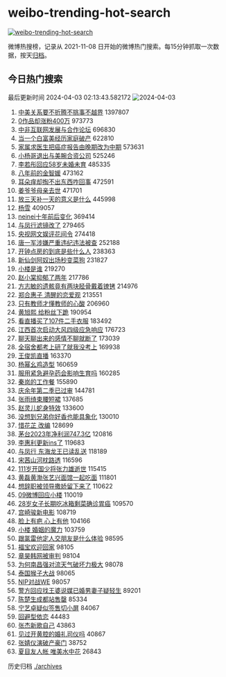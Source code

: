 # weibo-trending-hot-search

[![weibo-trending-hot-search](https://github.com/ameizi/weibo-trending-hot-search/actions/workflows/ci.yml/badge.svg)](https://github.com/ameizi/weibo-trending-hot-search/actions/workflows/ci.yml)

微博热搜榜，记录从 2021-11-08 日开始的微博热门搜索。每15分钟抓取一次数据，按天[归档](./archives)。

## 今日热门搜索

<!-- BEGIN --> 
最后更新时间 2024-04-03 02:13:43.582172 
![2024-04-03](https://imgs-storage.s3.us-east-005.backblazeb2.com/20240403/2024-04-03.png?versionId=4_z8fbbed132d73df8689c40f13_f112f3f19a90c2dbd_d20240402_m181343_c005_v0501014_t0048_u01712081623065) 
1. [中美关系要不折腾不挑事不越界](https://s.weibo.com/weibo?q=%23%E4%B8%AD%E7%BE%8E%E5%85%B3%E7%B3%BB%E8%A6%81%E4%B8%8D%E6%8A%98%E8%85%BE%E4%B8%8D%E6%8C%91%E4%BA%8B%E4%B8%8D%E8%B6%8A%E7%95%8C%23&t=31&band_rank=1&Refer=top) 1397807
1. [0作品却涨粉400万](https://s.weibo.com/weibo?q=%230%E4%BD%9C%E5%93%81%E5%8D%B4%E6%B6%A8%E7%B2%89400%E4%B8%87%23&t=31&band_rank=2&Refer=top) 973773
1. [中非互联网发展与合作论坛](https://s.weibo.com/weibo?q=%23%E4%B8%AD%E9%9D%9E%E4%BA%92%E8%81%94%E7%BD%91%E5%8F%91%E5%B1%95%E4%B8%8E%E5%90%88%E4%BD%9C%E8%AE%BA%E5%9D%9B%23&t=31&band_rank=3&Refer=top) 696830
1. [当一个白富美经历家庭破产](https://s.weibo.com/weibo?q=%23%E5%BD%93%E4%B8%80%E4%B8%AA%E7%99%BD%E5%AF%8C%E7%BE%8E%E7%BB%8F%E5%8E%86%E5%AE%B6%E5%BA%AD%E7%A0%B4%E4%BA%A7%23&t=31&band_rank=4&Refer=top) 622810
1. [家属求医生把癌症报告由晚期改为中期](https://s.weibo.com/weibo?q=%23%E5%AE%B6%E5%B1%9E%E6%B1%82%E5%8C%BB%E7%94%9F%E6%8A%8A%E7%99%8C%E7%97%87%E6%8A%A5%E5%91%8A%E7%94%B1%E6%99%9A%E6%9C%9F%E6%94%B9%E4%B8%BA%E4%B8%AD%E6%9C%9F%23&t=31&band_rank=5&Refer=top) 573631
1. [小杨哥退出与美腕合资公司](https://s.weibo.com/weibo?q=%23%E5%B0%8F%E6%9D%A8%E5%93%A5%E9%80%80%E5%87%BA%E4%B8%8E%E7%BE%8E%E8%85%95%E5%90%88%E8%B5%84%E5%85%AC%E5%8F%B8%23&t=31&band_rank=7&Refer=top) 525246
1. [李若彤回应58岁未婚未育](https://s.weibo.com/weibo?q=%23%E6%9D%8E%E8%8B%A5%E5%BD%A4%E5%9B%9E%E5%BA%9458%E5%B2%81%E6%9C%AA%E5%A9%9A%E6%9C%AA%E8%82%B2%23&t=31&band_rank=6&Refer=top) 485335
1. [八年前的金智媛](https://s.weibo.com/weibo?q=%23%E5%85%AB%E5%B9%B4%E5%89%8D%E7%9A%84%E9%87%91%E6%99%BA%E5%AA%9B%23&t=31&band_rank=8&Refer=top) 473162
1. [耳朵痒却掏不出东西咋回事](https://s.weibo.com/weibo?q=%23%E8%80%B3%E6%9C%B5%E7%97%92%E5%8D%B4%E6%8E%8F%E4%B8%8D%E5%87%BA%E4%B8%9C%E8%A5%BF%E5%92%8B%E5%9B%9E%E4%BA%8B%23&t=31&band_rank=9&Refer=top) 472591
1. [姜爷爷母亲去世](https://s.weibo.com/weibo?q=%E5%A7%9C%E7%88%B7%E7%88%B7%E6%AF%8D%E4%BA%B2%E5%8E%BB%E4%B8%96&t=31&band_rank=10&Refer=top) 471701
1. [放三天补一天的意义是什么](https://s.weibo.com/weibo?q=%23%E6%94%BE%E4%B8%89%E5%A4%A9%E8%A1%A5%E4%B8%80%E5%A4%A9%E7%9A%84%E6%84%8F%E4%B9%89%E6%98%AF%E4%BB%80%E4%B9%88%23&t=31&band_rank=11&Refer=top) 445998
1. [杨雪](https://s.weibo.com/weibo?q=%E6%9D%A8%E9%9B%AA&t=31&band_rank=12&Refer=top) 409057
1. [neinei十年前后变化](https://s.weibo.com/weibo?q=%23neinei%E5%8D%81%E5%B9%B4%E5%89%8D%E5%90%8E%E5%8F%98%E5%8C%96%23&t=31&band_rank=13&Refer=top) 369414
1. [与凤行滤镜改了](https://s.weibo.com/weibo?q=%E4%B8%8E%E5%87%A4%E8%A1%8C%E6%BB%A4%E9%95%9C%E6%94%B9%E4%BA%86&t=31&band_rank=14&Refer=top) 279465
1. [央视网文娱评花间令](https://s.weibo.com/weibo?q=%23%E5%A4%AE%E8%A7%86%E7%BD%91%E6%96%87%E5%A8%B1%E8%AF%84%E8%8A%B1%E9%97%B4%E4%BB%A4%23&t=31&band_rank=15&Refer=top) 274418
1. [唐一军涉嫌严重违纪违法被查](https://s.weibo.com/weibo?q=%23%E5%94%90%E4%B8%80%E5%86%9B%E6%B6%89%E5%AB%8C%E4%B8%A5%E9%87%8D%E8%BF%9D%E7%BA%AA%E8%BF%9D%E6%B3%95%E8%A2%AB%E6%9F%A5%23&t=31&band_rank=16&Refer=top) 252188
1. [开钟点房的到底是些什么人](https://s.weibo.com/weibo?q=%23%E5%BC%80%E9%92%9F%E7%82%B9%E6%88%BF%E7%9A%84%E5%88%B0%E5%BA%95%E6%98%AF%E4%BA%9B%E4%BB%80%E4%B9%88%E4%BA%BA%23&t=31&band_rank=44&Refer=top) 238363
1. [新仙剑阿奴出场秒变菜狗](https://s.weibo.com/weibo?q=%E6%96%B0%E4%BB%99%E5%89%91%E9%98%BF%E5%A5%B4%E5%87%BA%E5%9C%BA%E7%A7%92%E5%8F%98%E8%8F%9C%E7%8B%97&t=31&band_rank=19&Refer=top) 231827
1. [小楼是谁](https://s.weibo.com/weibo?q=%23%E5%B0%8F%E6%A5%BC%E6%98%AF%E8%B0%81%23&t=31&band_rank=17&Refer=top) 219270
1. [赵小棠抑郁了两年](https://s.weibo.com/weibo?q=%23%E8%B5%B5%E5%B0%8F%E6%A3%A0%E6%8A%91%E9%83%81%E4%BA%86%E4%B8%A4%E5%B9%B4%23&t=31&band_rank=18&Refer=top) 217786
1. [方志敏的遗骸竟有两块胫骨戴着镣铐](https://s.weibo.com/weibo?q=%23%E6%96%B9%E5%BF%97%E6%95%8F%E7%9A%84%E9%81%97%E9%AA%B8%E7%AB%9F%E6%9C%89%E4%B8%A4%E5%9D%97%E8%83%AB%E9%AA%A8%E6%88%B4%E7%9D%80%E9%95%A3%E9%93%90%23&t=31&band_rank=20&Refer=top) 214976
1. [郑合惠子 清醒的恋爱观](https://s.weibo.com/weibo?q=%E9%83%91%E5%90%88%E6%83%A0%E5%AD%90%20%E6%B8%85%E9%86%92%E7%9A%84%E6%81%8B%E7%88%B1%E8%A7%82&t=31&band_rank=21&Refer=top) 213551
1. [只有教师才懂教师的心酸](https://s.weibo.com/weibo?q=%23%E5%8F%AA%E6%9C%89%E6%95%99%E5%B8%88%E6%89%8D%E6%87%82%E6%95%99%E5%B8%88%E7%9A%84%E5%BF%83%E9%85%B8%23&t=31&band_rank=22&Refer=top) 206960
1. [黄旭熙 给粉丝下跪](https://s.weibo.com/weibo?q=%E9%BB%84%E6%97%AD%E7%86%99%20%E7%BB%99%E7%B2%89%E4%B8%9D%E4%B8%8B%E8%B7%AA&t=31&band_rank=23&Refer=top) 190954
1. [看直播买了107件二手衣服](https://s.weibo.com/weibo?q=%23%E7%9C%8B%E7%9B%B4%E6%92%AD%E4%B9%B0%E4%BA%86107%E4%BB%B6%E4%BA%8C%E6%89%8B%E8%A1%A3%E6%9C%8D%23&t=31&band_rank=24&Refer=top) 183492
1. [江西首次启动大风四级应急响应](https://s.weibo.com/weibo?q=%23%E6%B1%9F%E8%A5%BF%E9%A6%96%E6%AC%A1%E5%90%AF%E5%8A%A8%E5%A4%A7%E9%A3%8E%E5%9B%9B%E7%BA%A7%E5%BA%94%E6%80%A5%E5%93%8D%E5%BA%94%23&t=31&band_rank=25&Refer=top) 176723
1. [聊天聊出来的感情不聊就断了](https://s.weibo.com/weibo?q=%E8%81%8A%E5%A4%A9%E8%81%8A%E5%87%BA%E6%9D%A5%E7%9A%84%E6%84%9F%E6%83%85%E4%B8%8D%E8%81%8A%E5%B0%B1%E6%96%AD%E4%BA%86&t=31&band_rank=45&Refer=top) 173039
1. [全宿舍都考上研了就我没考上](https://s.weibo.com/weibo?q=%23%E5%85%A8%E5%AE%BF%E8%88%8D%E9%83%BD%E8%80%83%E4%B8%8A%E7%A0%94%E4%BA%86%E5%B0%B1%E6%88%91%E6%B2%A1%E8%80%83%E4%B8%8A%23&t=31&band_rank=26&Refer=top) 169938
1. [王俊凯直播](https://s.weibo.com/weibo?q=%E7%8E%8B%E4%BF%8A%E5%87%AF%E7%9B%B4%E6%92%AD&t=31&band_rank=27&Refer=top) 163370
1. [杨幂幺鸡造型](https://s.weibo.com/weibo?q=%23%E6%9D%A8%E5%B9%82%E5%B9%BA%E9%B8%A1%E9%80%A0%E5%9E%8B%23&t=31&band_rank=31&Refer=top) 160659
1. [服用紧急避孕药会影响生育吗](https://s.weibo.com/weibo?q=%23%E6%9C%8D%E7%94%A8%E7%B4%A7%E6%80%A5%E9%81%BF%E5%AD%95%E8%8D%AF%E4%BC%9A%E5%BD%B1%E5%93%8D%E7%94%9F%E8%82%B2%E5%90%97%23&t=31&band_rank=28&Refer=top) 160285
1. [秦岚的工作餐](https://s.weibo.com/weibo?q=%23%E7%A7%A6%E5%B2%9A%E7%9A%84%E5%B7%A5%E4%BD%9C%E9%A4%90%23&t=31&band_rank=29&Refer=top) 155890
1. [庆余年第二季已过审](https://s.weibo.com/weibo?q=%23%E5%BA%86%E4%BD%99%E5%B9%B4%E7%AC%AC%E4%BA%8C%E5%AD%A3%E5%B7%B2%E8%BF%87%E5%AE%A1%23&t=31&band_rank=30&Refer=top) 144781
1. [张雨绮束腰短裙](https://s.weibo.com/weibo?q=%23%E5%BC%A0%E9%9B%A8%E7%BB%AE%E6%9D%9F%E8%85%B0%E7%9F%AD%E8%A3%99%23&t=31&band_rank=31&Refer=top) 137685
1. [赵灵儿蛇身特效](https://s.weibo.com/weibo?q=%E8%B5%B5%E7%81%B5%E5%84%BF%E8%9B%87%E8%BA%AB%E7%89%B9%E6%95%88&t=31&band_rank=32&Refer=top) 133600
1. [没想到兄弟你好香也能具象化](https://s.weibo.com/weibo?q=%23%E6%B2%A1%E6%83%B3%E5%88%B0%E5%85%84%E5%BC%9F%E4%BD%A0%E5%A5%BD%E9%A6%99%E4%B9%9F%E8%83%BD%E5%85%B7%E8%B1%A1%E5%8C%96%23&t=31&band_rank=33&Refer=top) 130010
1. [惜花芷 改编](https://s.weibo.com/weibo?q=%E6%83%9C%E8%8A%B1%E8%8A%B7%20%E6%94%B9%E7%BC%96&t=31&band_rank=36&Refer=top) 128699
1. [茅台2023年净利润747.3亿](https://s.weibo.com/weibo?q=%23%E8%8C%85%E5%8F%B02023%E5%B9%B4%E5%87%80%E5%88%A9%E6%B6%A6747.3%E4%BA%BF%23&t=31&band_rank=34&Refer=top) 120816
1. [李惠利更新ins了](https://s.weibo.com/weibo?q=%23%E6%9D%8E%E6%83%A0%E5%88%A9%E6%9B%B4%E6%96%B0ins%E4%BA%86%23&t=31&band_rank=35&Refer=top) 119683
1. [与凤行 东海龙王已读乱送](https://s.weibo.com/weibo?q=%E4%B8%8E%E5%87%A4%E8%A1%8C%20%E4%B8%9C%E6%B5%B7%E9%BE%99%E7%8E%8B%E5%B7%B2%E8%AF%BB%E4%B9%B1%E9%80%81&t=31&band_rank=36&Refer=top) 118189
1. [宋茜山河枕路透](https://s.weibo.com/weibo?q=%E5%AE%8B%E8%8C%9C%E5%B1%B1%E6%B2%B3%E6%9E%95%E8%B7%AF%E9%80%8F&t=31&band_rank=37&Refer=top) 116596
1. [111岁开国少将张力雄逝世](https://s.weibo.com/weibo?q=%23111%E5%B2%81%E5%BC%80%E5%9B%BD%E5%B0%91%E5%B0%86%E5%BC%A0%E5%8A%9B%E9%9B%84%E9%80%9D%E4%B8%96%23&t=31&band_rank=38&Refer=top) 115415
1. [黄磊黄渤张艺兴面馆一起吃面](https://s.weibo.com/weibo?q=%23%E9%BB%84%E7%A3%8A%E9%BB%84%E6%B8%A4%E5%BC%A0%E8%89%BA%E5%85%B4%E9%9D%A2%E9%A6%86%E4%B8%80%E8%B5%B7%E5%90%83%E9%9D%A2%23&t=31&band_rank=50&Refer=top) 111801
1. [想辞职被领导撒娇留下来了](https://s.weibo.com/weibo?q=%23%E6%83%B3%E8%BE%9E%E8%81%8C%E8%A2%AB%E9%A2%86%E5%AF%BC%E6%92%92%E5%A8%87%E7%95%99%E4%B8%8B%E6%9D%A5%E4%BA%86%23&t=31&band_rank=39&Refer=top) 110622
1. [09微博回应小楼](https://s.weibo.com/weibo?q=%2309%E5%BE%AE%E5%8D%9A%E5%9B%9E%E5%BA%94%E5%B0%8F%E6%A5%BC%23&t=31&band_rank=40&Refer=top) 110019
1. [28岁女子长期吃冰箱剩菜确诊胃癌](https://s.weibo.com/weibo?q=%2328%E5%B2%81%E5%A5%B3%E5%AD%90%E9%95%BF%E6%9C%9F%E5%90%83%E5%86%B0%E7%AE%B1%E5%89%A9%E8%8F%9C%E7%A1%AE%E8%AF%8A%E8%83%83%E7%99%8C%23&t=31&band_rank=22&Refer=top) 109570
1. [宫崎骏新电影](https://s.weibo.com/weibo?q=%E5%AE%AB%E5%B4%8E%E9%AA%8F%E6%96%B0%E7%94%B5%E5%BD%B1&t=31&band_rank=41&Refer=top) 108719
1. [脸上有疤 心上有他](https://s.weibo.com/weibo?q=%E8%84%B8%E4%B8%8A%E6%9C%89%E7%96%A4%20%E5%BF%83%E4%B8%8A%E6%9C%89%E4%BB%96&t=31&band_rank=42&Refer=top) 104166
1. [小楼 婚姻的魔力](https://s.weibo.com/weibo?q=%E5%B0%8F%E6%A5%BC%20%E5%A9%9A%E5%A7%BB%E7%9A%84%E9%AD%94%E5%8A%9B&t=31&band_rank=43&Refer=top) 103759
1. [跟氯雷他定人交朋友是什么体验](https://s.weibo.com/weibo?q=%23%E8%B7%9F%E6%B0%AF%E9%9B%B7%E4%BB%96%E5%AE%9A%E4%BA%BA%E4%BA%A4%E6%9C%8B%E5%8F%8B%E6%98%AF%E4%BB%80%E4%B9%88%E4%BD%93%E9%AA%8C%23&t=31&band_rank=44&Refer=top) 98595
1. [福宝欢迎回家](https://s.weibo.com/weibo?q=%23%E7%A6%8F%E5%AE%9D%E6%AC%A2%E8%BF%8E%E5%9B%9E%E5%AE%B6%23&t=31&band_rank=46&Refer=top) 98105
1. [章昊韩网被审判](https://s.weibo.com/weibo?q=%23%E7%AB%A0%E6%98%8A%E9%9F%A9%E7%BD%91%E8%A2%AB%E5%AE%A1%E5%88%A4%23&t=31&band_rank=47&Refer=top) 98104
1. [为何南昌强对流天气破坏力极大](https://s.weibo.com/weibo?q=%23%E4%B8%BA%E4%BD%95%E5%8D%97%E6%98%8C%E5%BC%BA%E5%AF%B9%E6%B5%81%E5%A4%A9%E6%B0%94%E7%A0%B4%E5%9D%8F%E5%8A%9B%E6%9E%81%E5%A4%A7%23&t=31&band_rank=48&Refer=top) 98078
1. [泰国猴子大战](https://s.weibo.com/weibo?q=%E6%B3%B0%E5%9B%BD%E7%8C%B4%E5%AD%90%E5%A4%A7%E6%88%98&t=31&band_rank=49&Refer=top) 98065
1. [NIP对战WE](https://s.weibo.com/weibo?q=%23NIP%E5%AF%B9%E6%88%98WE%23&t=31&band_rank=50&Refer=top) 98057
1. [警方回应找王婆说媒已婚男妻子疑轻生](https://s.weibo.com/weibo?q=%23%E8%AD%A6%E6%96%B9%E5%9B%9E%E5%BA%94%E6%89%BE%E7%8E%8B%E5%A9%86%E8%AF%B4%E5%AA%92%E5%B7%B2%E5%A9%9A%E7%94%B7%E5%A6%BB%E5%AD%90%E7%96%91%E8%BD%BB%E7%94%9F%23&t=31&band_rank=29&Refer=top) 89201
1. [陈楚生成都站售罄](https://s.weibo.com/weibo?q=%23%E9%99%88%E6%A5%9A%E7%94%9F%E6%88%90%E9%83%BD%E7%AB%99%E5%94%AE%E7%BD%84%23&t=31&band_rank=34&Refer=top) 85334
1. [宁艺卓疑似签售切小屏](https://s.weibo.com/weibo?q=%23%E5%AE%81%E8%89%BA%E5%8D%93%E7%96%91%E4%BC%BC%E7%AD%BE%E5%94%AE%E5%88%87%E5%B0%8F%E5%B1%8F%23&t=31&band_rank=12&Refer=top) 84067
1. [回避型依恋](https://s.weibo.com/weibo?q=%E5%9B%9E%E9%81%BF%E5%9E%8B%E4%BE%9D%E6%81%8B&t=31&band_rank=48&Refer=top) 44483
1. [张杰新歌自己](https://s.weibo.com/weibo?q=%23%E5%BC%A0%E6%9D%B0%E6%96%B0%E6%AD%8C%E8%87%AA%E5%B7%B1%23&t=31&band_rank=49&Refer=top) 43863
1. [见过开黄腔的婚礼司仪吗](https://s.weibo.com/weibo?q=%E8%A7%81%E8%BF%87%E5%BC%80%E9%BB%84%E8%85%94%E7%9A%84%E5%A9%9A%E7%A4%BC%E5%8F%B8%E4%BB%AA%E5%90%97&t=31&band_rank=36&Refer=top) 40867
1. [张婧仪演破产豪门](https://s.weibo.com/weibo?q=%23%E5%BC%A0%E5%A9%A7%E4%BB%AA%E6%BC%94%E7%A0%B4%E4%BA%A7%E8%B1%AA%E9%97%A8%23&t=31&band_rank=42&Refer=top) 38752
1. [夏目友人帐 唯美水中花](https://s.weibo.com/weibo?q=%E5%A4%8F%E7%9B%AE%E5%8F%8B%E4%BA%BA%E5%B8%90%20%E5%94%AF%E7%BE%8E%E6%B0%B4%E4%B8%AD%E8%8A%B1&t=31&band_rank=46&Refer=top) 26843
<!-- END -->

历史归档 [./archives](./archives)

